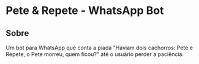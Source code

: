 # Pete & Repete - WhatsApp Bot

## Sobre

Um bot para WhatsApp que conta a piada "Haviam dois cachorros: Pete e Repete, o Pete morreu, quem ficou?" até o usuário perder a paciência.
